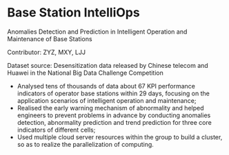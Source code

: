 # Base Station IntelliOps
Anomalies Detection and Prediction in Intelligent Operation and Maintenance of Base Stations

Contributor: ZYZ, MXY, LJJ

Dataset source: Desensitization data released by Chinese telecom and Huawei in the National Big Data Challenge Competition

* Analysed tens of thousands of data about 67 KPI performance indicators of operator base stations within 29 days, focusing on the application scenarios of intelligent operation and maintenance;
* Realised the early warning mechanism of abnormality and helped engineers to prevent problems in advance by conducting anomalies detection, abnormality prediction and trend prediction for three core indicators of different cells;
* Used multiple cloud server resources within the group to build a cluster, so as to realize the parallelization of computing.
